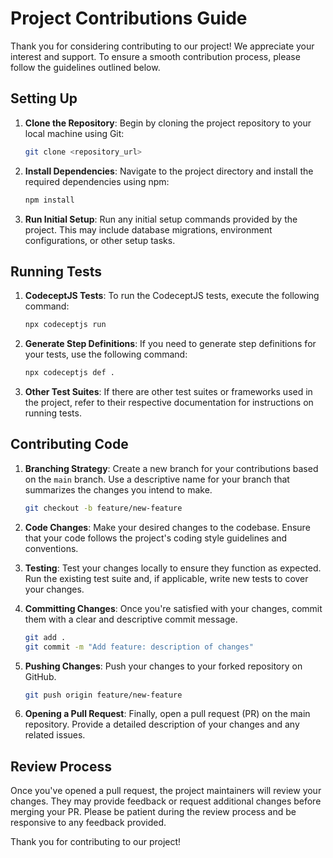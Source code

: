 # Project Contributions Guide

Thank you for considering contributing to our project! We appreciate your interest and support. To ensure a smooth contribution process, please follow the guidelines outlined below.

## Setting Up

1. **Clone the Repository**: Begin by cloning the project repository to your local machine using Git:

    ```bash
    git clone <repository_url>
    ```

2. **Install Dependencies**: Navigate to the project directory and install the required dependencies using npm:

    ```bash
    npm install
    ```

3. **Run Initial Setup**: Run any initial setup commands provided by the project. This may include database migrations, environment configurations, or other setup tasks.

## Running Tests

1. **CodeceptJS Tests**: To run the CodeceptJS tests, execute the following command:

    ```bash
    npx codeceptjs run
    ```

2. **Generate Step Definitions**: If you need to generate step definitions for your tests, use the following command:

    ```bash
    npx codeceptjs def .
    ```

3. **Other Test Suites**: If there are other test suites or frameworks used in the project, refer to their respective documentation for instructions on running tests.

## Contributing Code

1. **Branching Strategy**: Create a new branch for your contributions based on the `main` branch. Use a descriptive name for your branch that summarizes the changes you intend to make.

    ```bash
    git checkout -b feature/new-feature
    ```

2. **Code Changes**: Make your desired changes to the codebase. Ensure that your code follows the project's coding style guidelines and conventions.

3. **Testing**: Test your changes locally to ensure they function as expected. Run the existing test suite and, if applicable, write new tests to cover your changes.

4. **Committing Changes**: Once you're satisfied with your changes, commit them with a clear and descriptive commit message.

    ```bash
    git add .
    git commit -m "Add feature: description of changes"
    ```

5. **Pushing Changes**: Push your changes to your forked repository on GitHub.

    ```bash
    git push origin feature/new-feature
    ```

6. **Opening a Pull Request**: Finally, open a pull request (PR) on the main repository. Provide a detailed description of your changes and any related issues.

## Review Process

Once you've opened a pull request, the project maintainers will review your changes. They may provide feedback or request additional changes before merging your PR. Please be patient during the review process and be responsive to any feedback provided.

Thank you for contributing to our project!
